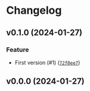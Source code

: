 # Changelog

## v0.1.0 (2024-01-27)

### Feature

- First version (#1) ([`72f0ee7`](https://github.com/bdraco/zlib-fast/commit/72f0ee70df6bbd976aff1971f5ddbb0fae2924a9))

## v0.0.0 (2024-01-27)
